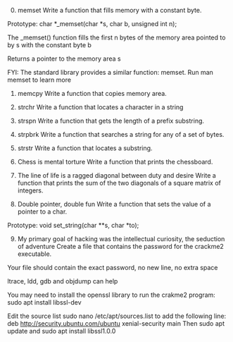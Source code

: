 0. memset
Write a function that fills memory with a constant byte.



Prototype: char *_memset(char *s, char b, unsigned int n);

The _memset() function fills the first n bytes of the memory area pointed to by s with the constant byte b

Returns a pointer to the memory area s

FYI: The standard library provides a similar function: memset. Run man memset to learn more


1. memcpy
Write a function that copies memory area.

2. strchr
Write a function that locates a character in a string

3. strspn
Write a function that gets the length of a prefix substring.

4. strpbrk
Write a function that searches a string for any of a set of bytes.

5. strstr
Write a function that locates a substring.

6. Chess is mental torture
Write a function that prints the chessboard.

7. The line of life is a ragged diagonal between duty and desire
Write a function that prints the sum of the two diagonals of a square matrix of integers.

8. Double pointer, double fun
Write a function that sets the value of a pointer to a char.



Prototype: void set_string(char **s, char *to);

9. My primary goal of hacking was the intellectual curiosity, the seduction of adventure
Create a file that contains the password for the crackme2 executable.



Your file should contain the exact password, no new line, no extra space

ltrace, ldd, gdb and objdump can help

You may need to install the openssl library to run the crakme2 program: sudo apt install libssl-dev

Edit the source list sudo nano /etc/apt/sources.list to add the following line: deb http://security.ubuntu.com/ubuntu xenial-security main Then sudo apt update and sudo apt install libssl1.0.0
